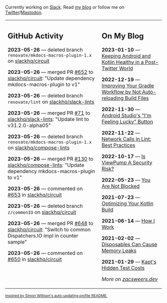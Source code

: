 Currently working on [Slack](https://slack.com/). Read [my blog](https://zacsweers.dev/) or follow me on [Twitter](https://twitter.com/ZacSweers)/[Mastodon](https://hachyderm.io/@ZacSweers).

<table><tr><td valign="top" width="60%">

## GitHub Activity
<!-- githubActivity starts -->
**2023-05-26** — deleted branch `renovate/mkdocs-macros-plugin-1.x` on [slackhq/circuit](https://github.com/slackhq/circuit)

**2023-05-26** — merged PR [#652](https://github.com/slackhq/circuit/pull/652) to [slackhq/circuit](https://github.com/slackhq/circuit): "Update dependency mkdocs-macros-plugin to v1"

**2023-05-26** — deleted branch `renovate/lint` on [slackhq/slack-lints](https://github.com/slackhq/slack-lints)

**2023-05-26** — merged PR [#71](https://github.com/slackhq/slack-lints/pull/71) to [slackhq/slack-lints](https://github.com/slackhq/slack-lints): "Update lint to v31.2.0-alpha05"

**2023-05-26** — deleted branch `renovate/mkdocs-macros-plugin-1.x` on [slackhq/compose-lints](https://github.com/slackhq/compose-lints)

**2023-05-26** — merged PR [#130](https://github.com/slackhq/compose-lints/pull/130) to [slackhq/compose-lints](https://github.com/slackhq/compose-lints): "Update dependency mkdocs-macros-plugin to v1"

**2023-05-26** — commented on [#653](https://github.com/slackhq/circuit/issues/653#issuecomment-1564617813) in [slackhq/circuit](https://github.com/slackhq/circuit)

**2023-05-26** — deleted branch `z/commonIO` on [slackhq/circuit](https://github.com/slackhq/circuit)

**2023-05-26** — merged PR [#648](https://github.com/slackhq/circuit/pull/648) to [slackhq/circuit](https://github.com/slackhq/circuit): "Switch to common Dispatchers.IO impl in counter sample"

**2023-05-26** — commented on [#650](https://github.com/slackhq/circuit/issues/650#issuecomment-1563862914) in [slackhq/circuit](https://github.com/slackhq/circuit)
<!-- githubActivity ends -->
</td><td valign="top" width="40%">

## On My Blog
<!-- blog starts -->
**2023-01-10** — [Keeping Android and Kotlin Healthy in a Post-Twitter World](https://www.zacsweers.dev/keeping-android-healthy/)

**2022-12-19** — [Improving Your Gradle Workflow by Not Auto-reloading Build Files](https://www.zacsweers.dev/improving-your-workflow-by-not-auto-reloading-build-files/)

**2022-11-30** — [Android Studio's "I'm Feeling Lucky" Button](https://www.zacsweers.dev/android-studios-im-feeling-lucky-button/)

**2022-11-22** — [Network Calls in Lint: Best Practices](https://www.zacsweers.dev/network-calls-in-lint-best-practices/)

**2022-10-17** — [Is ViewPump A Security Risk?](https://www.zacsweers.dev/is-viewpump-a-security-risk/)

**2022-05-23** — [You Are Not Blocked](https://www.zacsweers.dev/you-are-not-blocked/)

**2021-07-23** — [Optimizing Your Kotlin Build](https://www.zacsweers.dev/optimizing-your-kotlin-build/)

**2021-06-14** — [How I Work](https://www.zacsweers.dev/how-i-work/)

**2021-02-02** — [Disposables Can Cause Memory Leaks](https://www.zacsweers.dev/disposables-can-cause-memory-leaks/)

**2021-01-29** — [Kapt's Hidden Test Costs](https://www.zacsweers.dev/kapts-hidden-test-costs/)
<!-- blog ends -->
_More on [zacsweers.dev](https://zacsweers.dev/)_
</td></tr></table>

<sub><a href="https://simonwillison.net/2020/Jul/10/self-updating-profile-readme/">Inspired by Simon Willison's auto-updating profile README.</a></sub>